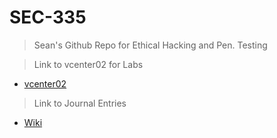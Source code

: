 # SEC-335
> Sean's Github Repo for Ethical Hacking and Pen. Testing

> Link to vcenter02 for Labs

- [vcenter02](https://vcenter02.cyber.local/)

> Link to Journal Entries

- [Wiki](https://github.com/seabar24/SEC-335/wiki)
